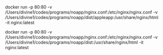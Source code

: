 docker run -p 80:80 -v /Users/divine1/codes/programs/noapp/nginx.conf:/etc/nginx/nginx.conf -v /Users/divine1/codes/programs/noapp/dist/appleapp:/usr/share/nginx/html -it nginx:latest


docker run -p 80:80 -v /Users/divine1/codes/programs/noapp/nginx.conf:/etc/nginx/nginx.conf -v /Users/divine1/codes/programs/noapp/dist:/usr/share/nginx/html -it nginx:latest